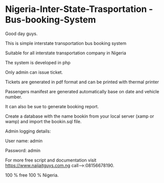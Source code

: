 

# Nigeria-Inter-State-Trasportation -Bus-booking-System
Good day guys.

This is simple interstate transportation bus booking system

Suitable for all interstate transportation company in Nigeria

The system is developed in php

Only admin can issue ticket.

Tickets are generated in pdf format and can be printed with thermal printer

Passengers manifest are generated automatically base on date and vehicle number.

It can also be sue to generate booking report.

Create a database with the name bookin from your local server (xamp or wamp) and import the bookin.sql file.

Admin logging details:

User name: admin

Password: admin

For more free script and documentation visit
https://www.naijaitguys.com.ng
call-->:08156678190.

100 % free
100 % Nigeria.


